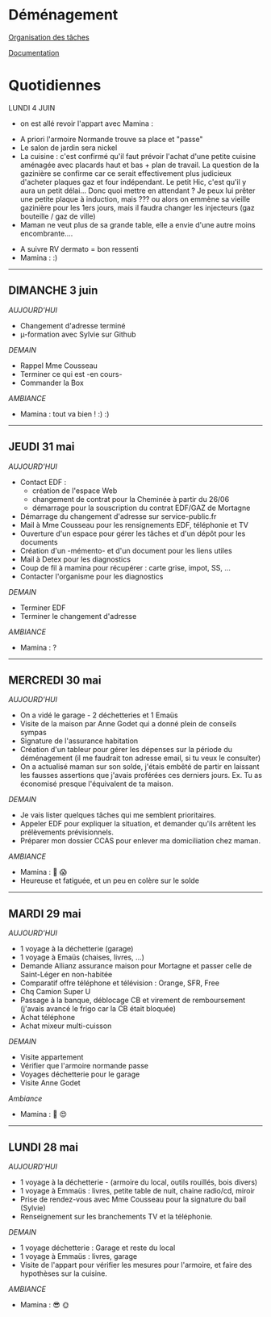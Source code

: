 # Déménagement

[Organisation des tâches](https://github.com/pointbar/demenagement/projects/1)

[Documentation](https://drive.google.com/drive/folders/1Ufv4J332j97pa5vl8jurDqzsxcv3khc3)

# Quotidiennes
LUNDI 4 JUIN
* on est allé revoir l'appart avec Mamina :
- A priori l'armoire Normande trouve sa place et "passe"
- Le salon de jardin sera nickel
- La cuisine : c'est confirmé qu'il faut prévoir l'achat d'une petite cuisine aménagée avec placards haut et bas + plan de travail. La question de la gazinière se confirme car ce serait effectivement plus judicieux d'acheter plaques gaz et four indépendant. Le petit Hic, c'est qu'il y aura un petit délai... Donc quoi mettre en attendant ? Je peux lui prêter une petite plaque à induction, mais ??? ou alors on emmène sa vieille gazinière pour les 1ers jours, mais il faudra changer les injecteurs (gaz bouteille / gaz de ville)
- Maman ne veut plus de sa grande table, elle a envie d'une autre moins encombrante.... 
* A suivre RV dermato = bon ressenti
* Mamina : :) 

---
DIMANCHE 3 juin
---

*AUJOURD'HUI*
* Changement d'adresse terminé
* µ-formation avec Sylvie sur Github 

*DEMAIN*
- Rappel Mme Cousseau
- Terminer ce qui est -en cours-
- Commander la Box

*AMBIANCE*
* Mamina : tout va bien ! :) :)

---
JEUDI 31 mai
---

*AUJOURD'HUI*
- Contact EDF :
  - création de l'espace Web
  - changement de contrat pour la Cheminée à partir du 26/06
  - démarrage pour la souscription du contrat EDF/GAZ de Mortagne
- Démarrage du changement d'adresse sur service-public.fr
- Mail à Mme Cousseau pour les rensignements EDF, téléphonie et TV
- Ouverture d'un espace pour gérer les tâches et d'un dépôt pour les documents
- Création d'un -mémento- et d'un document pour les liens utiles
- Mail à Detex pour les diagnostics
- Coup de fil à mamina pour récupérer : carte grise, impot, SS, ...
- Contacter l'organisme pour les diagnostics

*DEMAIN*
- Terminer EDF
- Terminer le changement d'adresse

*AMBIANCE*
* Mamina : ?

---
MERCREDI 30 mai
---

*AUJOURD'HUI*
* On a vidé le garage - 2 déchetteries et 1 Emaüs
* Visite de la maison par Anne Godet qui a donné plein de conseils sympas
* Signature de l'assurance habitation
* Création d'un tableur pour gérer les dépenses sur la période du déménagement (il me faudrait ton adresse email, si tu veux le consulter)
* On a actualisé maman sur son solde, j'étais embêté de partir en laissant les fausses assertions que j'avais proférées ces derniers jours. Ex. Tu as économisé presque l'équivalent de ta maison.  

*DEMAIN*
* Je vais lister quelques tâches qui me semblent prioritaires.
* Appeler EDF pour expliquer la situation, et demander qu'ils arrêtent les prélèvements prévisionnels.
* Préparer mon dossier CCAS pour enlever ma domiciliation chez maman.

*AMBIANCE*
* Mamina : 🙂 😱
* Heureuse et fatiguée, et un peu en colère sur le solde

---
MARDI 29 mai
---

*AUJOURD'HUI*
- 1 voyage à la déchetterie (garage)
- 1 voyage à Emaüs (chaises, livres, ...)
- Demande Allianz assurance maison pour Mortagne et passer celle de Saint-Léger en non-habitée
- Comparatif offre téléphone et télévision : Orange, SFR, Free
- Chq Camion Super U
- Passage à la banque, déblocage CB et virement de remboursement (j'avais avancé le frigo car la CB était bloquée)
- Achat téléphone
- Achat mixeur multi-cuisson

*DEMAIN*
- Visite appartement
- Vérifier que l'armoire normande passe
- Voyages déchetterie pour le garage
- Visite Anne Godet

*Ambiance*
- Mamina : 💪 😍

---
LUNDI 28 mai
---
*AUJOURD'HUI*
- 1 voyage à la déchetterie - (armoire du local, outils rouillés, bois divers)
- 1 voyage à Emmaüs : livres, petite table de nuit, chaine radio/cd, miroir 
- Prise de rendez-vous avec Mme Cousseau pour la signature du bail (Sylvie)  
- Renseignement sur les branchements TV et la téléphonie.

*DEMAIN* 
- 1 voyage déchetterie : Garage et reste du local
- 1 voyage à Emmaüs : livres, garage
- Visite de l'appart pour vérifier les mesures pour l'armoire, et faire des hypothèses sur la cuisine.

*AMBIANCE*
- Mamina : 😎 🌞

